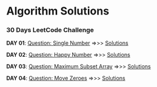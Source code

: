 # Algorithm Solutions


### 30 Days LeetCode Challenge

**DAY 01**: [Question: Single Number](https://leetcode.com/explore/featured/card/30-day-leetcoding-challenge/528/week-1/3283/) =>>>      [Solutions](https://github.com/oibuoye/Algorithms/tree/master/Algorithms/Leetcodechallenge/Day01)

**DAY 02**: [Question: Happy Number](https://leetcode.com/problems/happy-number/) =>>>      [Solutions](https://github.com/oibuoye/Algorithms/tree/master/Algorithms/Leetcodechallenge/Day02)

**DAY 03**: [Question: Maximum Subset Array](https://leetcode.com/explore/featured/card/30-day-leetcoding-challenge/528/week-1/3285/) =>>>      [Solutions](https://github.com/oibuoye/Algorithms/tree/master/Algorithms/Leetcodechallenge/Day03)

**DAY 04**: [Question: Move Zeroes](https://leetcode.com/explore/challenge/card/30-day-leetcoding-challenge/528/week-1/3286/) =>>>      [Solutions](https://github.com/oibuoye/Algorithms/tree/master/Algorithms/Leetcodechallenge/Day04)